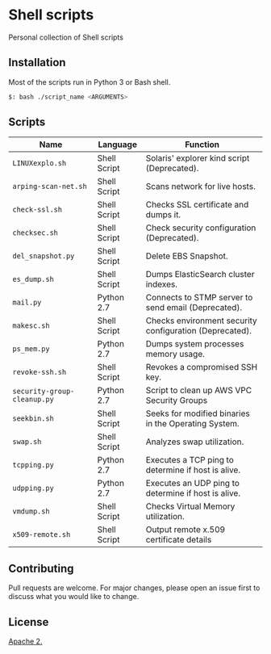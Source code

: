 # Shell scripts

Personal collection of Shell scripts

## Installation

Most of the scripts run in Python 3 or Bash shell.

```bash
$: bash ./script_name <ARGUMENTS>
```

## Scripts
|Name|Language|Function|
|---|---|---|
|`LINUXexplo.sh` | Shell Script | Solaris' explorer kind script (Deprecated).
|`arping-scan-net.sh` | Shell Script | Scans network for live hosts.
|`check-ssl.sh` | Shell Script | Checks SSL certificate and dumps it.
|`checksec.sh` | Shell Script | Check security configuration (Deprecated).
|`del_snapshot.py` | Shell Script | Delete EBS Snapshot.
|`es_dump.sh` | Shell Script | Dumps ElasticSearch cluster indexes.
|`mail.py` | Python 2.7 | Connects to STMP server to send email (Deprecated).
|`makesc.sh`| Shell Script | Checks environment security configuration (Deprecated).
|`ps_mem.py` | Python 2.7 | Dumps system processes memory usage.
|`revoke-ssh.sh` | Shell Script | Revokes a compromised SSH key.
|`security-group-cleanup.py`| Python 2.7 | Script to clean up AWS VPC Security Groups
|`seekbin.sh`| Shell Script | Seeks for modified binaries in the Operating System.
|`swap.sh` | Shell Script | Analyzes swap utilization.
|`tcpping.py` | Python 2.7 | Executes a TCP ping to determine if host is alive.
|`udpping.py`| Python 2.7 | Executes an UDP ping to determine if host is alive.
|`vmdump.sh` | Shell Script | Checks Virtual Memory utilization.
|`x509-remote.sh` | Shell Script | Output remote x.509 certificate details

## Contributing
Pull requests are welcome. For major changes, please open an issue first to discuss what you would like to change.

## License
[Apache 2.](./LICENSE)
